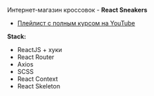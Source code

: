 Интернет-магазин кроссовок - **React Sneakers**

- [Плейлист с полным курсом на YouTube](https://www.youtube.com/watch?v=ptiom4YWqoE&list=PL0FGkDGJQjJEos_0yVkbKjsQ9zGVy3dG7)

**Stack:**

- ReactJS + хуки
- React Router
- Axios
- SCSS
- React Context
- React Skeleton
